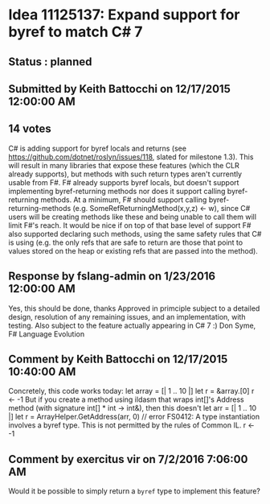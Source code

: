 # Idea 11125137: Expand support for byref to match C# 7 #

## Status : planned

## Submitted by Keith Battocchi on 12/17/2015 12:00:00 AM

## 14 votes

C# is adding support for byref locals and returns (see https://github.com/dotnet/roslyn/issues/118, slated for milestone 1.3). This will result in many libraries that expose these features (which the CLR already supports), but methods with such return types aren't currently usable from F#. F# already supports byref locals, but doesn't support implementing byref-returning methods nor does it support calling byref-returning methods.
At a minimum, F# should support calling byref-returning-methods (e.g. SomeRefReturningMethod(x,y,z) <- w), since C# users will be creating methods like these and being unable to call them will limit F#'s reach.
It would be nice if on top of that base level of support F# also supported declaring such methods, using the same safety rules that C# is using (e.g. the only refs that are safe to return are those that point to values stored on the heap or existing refs that are passed into the method).


## Response by fslang-admin on 1/23/2016 12:00:00 AM

Yes, this should be done, thanks
Approved in primciple subject to a detailed design, resolution of any remaining issues, and an implementation, with testing. Also subject to the feature actually appearing in C# 7 :)
Don Syme, F# Language Evolution



## Comment by Keith Battocchi on 12/17/2015 10:40:00 AM

Concretely, this code works today:
let array = [| 1 .. 10 |]
let r = &array.[0]
r <- -1
But if you create a method using ildasm that wraps int[]'s Address method (with signature int[] * int -> int&), then this doesn't
let arr = [| 1 .. 10 |]
let r = ArrayHelper.GetAddress(arr, 0) // error FS0412: A type instantiation involves a byref type. This is not permitted by the rules of Common IL.
r <- -1

## Comment by exercitus vir on 7/2/2016 7:06:00 AM

Would it be possible to simply return a `byref` type to implement this feature?

